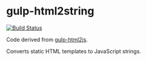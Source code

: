 gulp-html2string
================
[![Build Status](https://travis-ci.org/settinghead/meteor-auto-nprogress.svg?branch=master)](https://travis-ci.org/settinghead/meteor-auto-nprogress)

Code derived from [gulp-html2js](https://github.com/fraserxu/gulp-html2js).

Converts static HTML templates to JavaScript strings.
